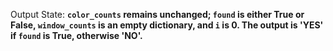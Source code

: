 Output State: **`color_counts` remains unchanged; `found` is either True or False, `window_counts` is an empty dictionary, and `i` is 0. The output is 'YES' if `found` is True, otherwise 'NO'.**